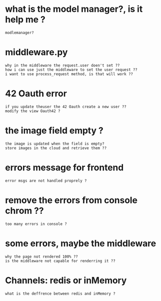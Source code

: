 # what is the model manager?, is it help me ?
    modlemanager?

# middleware.py
    why in the middleware the request.user doen't set ??
    how i can use just the middleware to set the user request ??
    i want to use process_request method, is that will work ??

# 42 Oauth error
    if you update theuser the 42 Oauth create a new user ??
    modify the view Oauth42 ?

# the image field empty ?
    the image is updated when the field is empty?
    store images in the cloud and retrieve them ??

# errors message for frontend
    error msgs are not handled proprely ?

# remove the errors from console chrom ??
    too many errors in console ?

# some errors, maybe the middleware
    why the page not rendered 100% ??
    is the middleware not capable for renderring it ??

# Channels: redis or inMemory
    what is the deffrence between redis and inMemory ?



